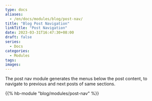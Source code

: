 ```yaml
---
type: docs
aliases:
  - /en/docs/modules/blog/post-nav/
title: "Blog Post Navigation"
linkTitle: "Post Navigation"
date: 2023-03-31T16:47:30+08:00
draft: false
series:
  - Docs
categories:
  - Modules
tags:
images:
---
```


The post nav module generates the menus below the post content, to navigate to previous and next posts of same sections.

<!--more-->

{{% hb-module "blog/modules/post-nav" %}}

